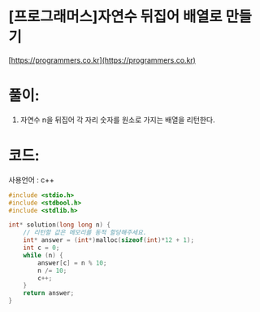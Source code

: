 # [프로그래머스]자연수 뒤집어 배열로 만들기

[https://programmers.co.kr](https://programmers.co.kr)

# **풀이:**
1. 자연수 n을 뒤집어 각 자리 숫자를 원소로 가지는 배열을 리턴한다.

# **코드:**
사용언어 : c++
```c++
#include <stdio.h>
#include <stdbool.h>
#include <stdlib.h>

int* solution(long long n) {
    // 리턴할 값은 메모리를 동적 할당해주세요.
    int* answer = (int*)malloc(sizeof(int)*12 + 1);
	int c = 0;
	while (n) {
		answer[c] = n % 10;
		n /= 10;
		c++;
	}
    return answer;
}
```

